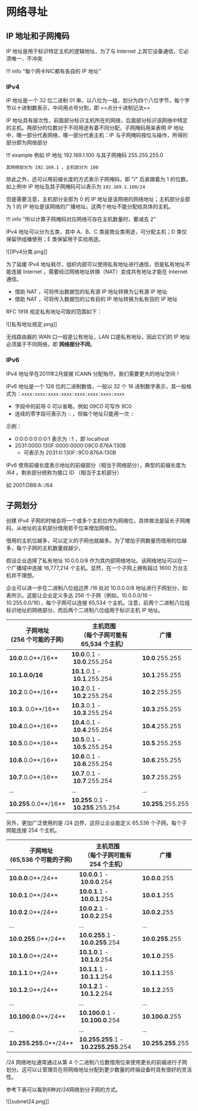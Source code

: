 
# 网络寻址

## IP 地址和子网掩码

IP 地址是用于标识特定主机的逻辑地址，为了与 Internet 上其它设备通信，它必须唯一、不冲突

!!! info "每个网卡NIC都有各自的 IP 地址"

### IPv4

IP 地址是一个 32 位二进制 01 串，以八位为一组，划分为四个八位字节，每个字节以十进制数表示，中间用点号分割，即 ==点分十进制记法==

IP 地址具有层次性，前面部分标识主机所在的网络，后面部分标识该网络中特定的主机。两部分的位数对于不同用途有着不同分配，子网掩码用来表明 IP 地址中，哪一部分代表网络，哪一部分代表主机：IP 与子网掩码按位与操作，所得的部分即为网络部分

!!! example
	例如 IP 地址 192.169.1.100 与其子网掩码 255.255.255.0 
	
	其网络部分为 192.169.1 ，主机部分为 100

除此之外，还可以用前缀长度的方式表示子网掩码，即 "/" 后紧跟着为 1 的位数。如上例中 IP 地址及其子网掩码可以表示为 `192.169.1.100/24`

但是需要注意，主机部分全部为 0 的 IP 地址是该网络的网络地址；主机部分全部为 1 的 IP 地址是该网络的广播地址。这两个地址不能分配给具体的主机。

!!! info "所以计算子网掩码对应网络可存在主机数量时，要减去 2"

IPv4 地址可以分为五类，其中 A、B、C 类是商业类用途，可分配主机；D 类仅保留供组播使用；E 类保留用于实验用途。

![[IPv4分类.png]]

为了延缓 IPv4 地址耗尽，组织内部可以使用私有地址进行通信，但是私有地址不能连接 Internet ，需要经过网络地址转换（NAT）变成共有地址才能在 Internet 通信。

- 借助 NAT ，可将传出数据包的私有源 IP 地址转换为公有源 IP 地址
- 借助 NAT ，可将传入数据包的公有目的 IP 地址转换为私有目的 IP 地址

RFC 1918 规定私有地址可取的范围如下：

![[私有地址规定.png]]

无线路由器的 WAN 口一般是公有地址，LAN 口是私有地址，因此它们的 IP 地址必须属于不同网络，即 **网络部分不同**。

### IPv6

IPv4 地址早在2011年2月就被 ICANN 分配殆尽，我们需要更大的地址空间！

IPv6 地址是一个 128 位的二进制数值，一般以 32 个 16 进制数字表示，其一般格式为：`xxxx:xxxx:xxxx:xxxx:xxxx:xxxx:xxxx:xxxx`

- 字段中的前导 0 可以省略，例如 09C0 可写作 9C0
- 连续的零字段可表示为 :: ，但每个地址只能用一次 ::

示例：

- 0:0:0:0:0:0:0:1 表示为 ::1 ，即 localhost
- 2031:0000:130F:0000:0000:09C0:876A:130B
	- 可表示为 2031:0:130F::9C0:876A:130B

IPv6 使用前缀长度表示地址的前缀部分（相当于网络部分），典型的前缀长度为 /64 。剩余部分统称为接口 ID （相当于主机部分）

如 2001:DB8:A::/64


## 子网划分

创建 IPv4 子网的时候会将一个或多个主机位作为网络位，具体做法是延长子网掩码，从地址的主机部分借用若干位来增加网络位。

借用的主机位越多，可以定义的子网也就越多。为了增加子网数量而借用的位越多，每个子网的主机数量就越少。

假设企业选择了私有地址 10.0.0.0/8 作为其内部网络地址。该网络地址可以在一个广播域中连接 16,777,214 个主机。显然，在一个子网上拥有超过 1600 万台主机并不理想。

企业可以进一步在二进制八位组边界 /16 处对 10.0.0.0/8 地址进行子网划分，如表所示。这能让企业定义多达 256 个子网（例如，10.0.0.0/16 – 10.255.0.0/16），每个子网可以连接 65,534 个主机。注意，前两个二进制八位组标识地址的网络部分，而后两个二进制八位组用于标识主机 IP 地址。

|**子网地址  <br>(256 个可能的子网)**|**主机范围  <br>（每个子网可能有 65,534 个主机）**|**广播**|
| --- | --- | --- |
|**10.0**.0.0**/16**|**10.0**.0.1 - **10.0**.255.254|**10.0**.255.255|
|**10.1.**0.0**/16**|**10.1**.0.1 - **10.1**.255.254|**10.1**.255.255|
|**10.2**.0.0**/16**|**10.2**.0.1 - **10.2**.255.254|**10.2**.255.255|
|**10.3**. 0.0**/16**|**10.3**.0.1 - **10.3**.255.254|**10.3**.255.255|
|**10.4**.0.0**/16**|**10.4**.0.1 - **10.4**.255.254|**10.4**.255.255|
|**10.5**.0.0**/16**|**10.5**.0.1 - **10.5**.255.254|**10.5**.255.255|
|**10.6**.0.0**/16**|**10.6**.0.1 - **10.6**.255.254|**10.6**.255.255|
|**10.7**.0.0**/16**|**10.7**.0.1 - **10.7**.255.254|**10.7**.255.255|
|...|...|...|
|**10.255**.0.0**/16**|**10.255**.0.1 - **10.255**.255.254|**10.255**.255.255|

另外，更加广泛使用的是 /24 边界，这将让企业能定义 65,536 个子网，每个子网能连接 254 个主机。


|**子网地址  <br>(65,536 个可能的子网)**|**主机范围  <br>（每个子网可能有 254 个主机）**|**广播**|
|---|---|---|
|**10.0.0**.0**/24**|**10.0.0**.1 - **10.0.0**.254|**10.0.0**.255|
|**10.0.1**.0**/24**|**10.0.1**.1 - **10.0.1**.254|**10.0.1**.255|
|**10.0.2**.0**/24**|**10.0.2**.1 - **10.0.2**.254|**10.0.2**.255|
|…|…|…|
|**10.0.255**.0**/24**|**10.0.255**.1 - **10.0.255**.254|**10.0.255**.255|
|**10.1.0**.0**/24**|**10.1.0**.1 - **10.1.0**.254|**10.1.0**.255|
|**10.1.1**.0**/24**|**10.1.1**.1 - **10.1.1**.254|**10.1.1**.255|
|**10.1.2**.0**/24**|**10.1.2**.1 - **10.1.2**.254|**10.1.2**.255|
|…|…|…|
|**10.100.0**.0**/24**|**10.100.0**.1 - **10.100.0**.254|**10.100.0**.255|
|...|...|...|
|**10.255.255**.0**/24**|**10.255.255**.1 - **10.2255.255**.254|**10.255.255**.255|

/24 网络地址通常通过从第 4 个二进制八位数借用位来使用更长的前缀进行子网划分。这可以让管理员在将网络地址分配到更少数量的终端设备时具有很好的灵活性。

参考下表可以看到6种对/24网络划分子网的方式。

![[subnet24.png]]


